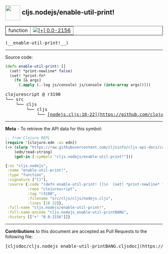 ## <img width="48px" valign="middle" src="http://i.imgur.com/Hi20huC.png"> cljs.nodejs/enable-util-print!

 <table border="1">
<tr>

<td>function</td>
<td><a href="https://github.com/cljsinfo/cljs-api-docs/tree/0.0-2156"><img valign="middle" alt="[+] 0.0-2156" src="https://img.shields.io/badge/+-0.0--2156-lightgrey.svg"></a> </td>
</tr>
</table>

 <samp>
(__enable-util-print!__)<br>
</samp>

---





Source code:

```clj
(defn enable-util-print! []
  (set! *print-newline* false)
  (set! *print-fn*
    (fn [& args]
      (.apply (.-log js/console) js/console (into-array args)))))
```

 <pre>
clojurescript @ r3190
└── src
    └── cljs
        └── cljs
            └── <ins>[nodejs.cljs:18-22](https://github.com/clojure/clojurescript/blob/r3190/src/cljs/cljs/nodejs.cljs#L18-L22)</ins>
</pre>


---

__Meta__ - To retrieve the API data for this symbol:

```clj
;; from Clojure REPL
(require '[clojure.edn :as edn])
(-> (slurp "https://raw.githubusercontent.com/cljsinfo/cljs-api-docs/catalog/cljs-api.edn")
    (edn/read-string)
    (get-in [:symbols "cljs.nodejs/enable-util-print!"]))
```

```clj
{:ns "cljs.nodejs",
 :name "enable-util-print!",
 :type "function",
 :signature ["[]"],
 :source {:code "(defn enable-util-print! []\n  (set! *print-newline* false)\n  (set! *print-fn*\n    (fn [& args]\n      (.apply (.-log js/console) js/console (into-array args)))))",
          :repo "clojurescript",
          :tag "r3190",
          :filename "src/cljs/cljs/nodejs.cljs",
          :lines [18 22]},
 :full-name "cljs.nodejs/enable-util-print!",
 :full-name-encode "cljs.nodejs_enable-util-printBANG",
 :history [["+" "0.0-2156"]]}

```

---

__Contributions__ to this document are accepted as Pull Requests to the following file:

 <pre>
[cljsdoc/cljs.nodejs_enable-util-printBANG.cljsdoc](https://github.com/cljsinfo/cljs-api-docs/blob/master/cljsdoc/cljs.nodejs_enable-util-printBANG.cljsdoc)
</pre>

